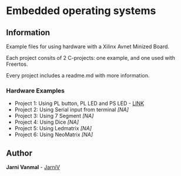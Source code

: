 # Embedded operating systems

## Information
Example files for using hardware with a Xilinx Avnet Minized Board.

Each project consits of 2 C-projects: one example, and one used with Freertos.

Every project includes a readme.md with more information. 

### Hardware Examples

* Project 1: Using PL button, PL LED and PS LED - [LINK](https://github.com/JarniV/EOS/tree/master/Project1) 
* Project 2: Using Serial input from terminal _[NA]_
* Project 3: Using 7 Segment _[NA]_
* Project 4: Using Dice _[NA]_
* Project 5: Using Ledmatrix _[NA]_
* Project 6: Using NeoMatrix _[NA]_

## Author

**Jarni Vanmal** - [JarniV](https://github.com/JarniV)

